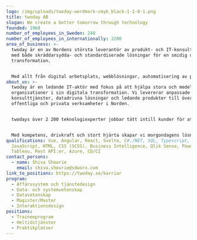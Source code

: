 ```yaml
---
logo: /img/uploads/twoday-wordmark-cmyk_black-1-1-0-1.png
title: twoday AB
slogan: We create a better tomorrow through technology
founded: 1968
number_of_employees_in_Sweden: 240
number_of_employees_in_internationally: 2200
area_of_business: >-
  twoday är en av Nordens största leverantör av produkt- och IT-konsulttjänster
  med både skräddarsydda- och standardiserade lösningar för en smidig digital
  transformation. 


  Med allt från digital arbetsplats, webblösningar, automatisering av processer till skräddarsydda leveransteam och IT-konsulttjänster, hjälper vi organisationer i både privat och offentlig sektor att effektivisera arbetsdagen.
about_us: >-
  twoday är en ledande IT-aktör med fokus på att hjälpa stora och medelstora
  organisationer i sin digitala transformation. Vi levererar anpassade
  konsulttjänster, datadrivna lösningar och ledande produkter till över 8 000
  offentliga och privata verksamheter i Norden.


  twodays över 2 200 teknologiexperter jobbar tätt intill kunder för att skapa innovativa lösningar som transformerar företag och samhällen.


  Med kompetens, drivkraft och stort hjärta skapar vi morgondagens lösningar.
qualifications: Vue, Angular, React, Svelte, C#./NET, SQL, Typescript,
  JavaScript, HTML, CSS (SCSS), Business Intelligence, Qlik Sense, Power BI,
  Tableau, Rest API:er, Azure, CD/CI
contact_persons:
  - name: Shiva Shourie
    email: shiva.shourie@sdworx.com
link_to_positions: https://twoday.se/karriar
program:
  - Affärssystem och tjänstedesign
  - Data- och systemvetenskap
  - Datavetenskap
  - Magister/Master
  - Interaktionsdesign
positions:
  - Traineeprogram
  - Heltidstjänster
  - Praktikplatser
---
```

